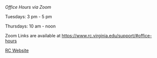 _Office Hours via Zoom_

Tuesdays:       	3 pm - 5 pm

Thursdays:     	10 am - noon

Zoom Links are available at https://www.rc.virginia.edu/support/#office-hours

[RC Website](https://rc.virginia.edu)


